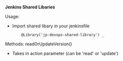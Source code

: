 **Jenkins Shared Libaries**

Usage:
 - Import shared libary in your jenkinsfile
    ```
        @Library('jp-devops-shared-library') _

    ```
Methods:
readOrUpdateVersion()
 - Takes in action parameter (can be 'read' or 'update')
